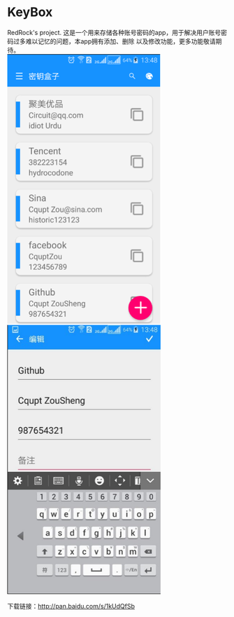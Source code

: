 # KeyBox
RedRock's project.
这是一个用来存储各种账号密码的app，用于解决用户账号密码过多难以记忆的问题，本app拥有添加、删除 以及修改功能，更多功能敬请期待。   
![image](https://github.com/CquptZouSheng/KeyBox/blob/master/app/src/main/res/drawable/ScreenImage/QQ%E6%88%AA%E5%9B%BE20160305141807.png)
![image](https://github.com/CquptZouSheng/KeyBox/blob/master/app/src/main/res/drawable/ScreenImage/QQ%E6%88%AA%E5%9B%BE20160305142029.png)

下载链接：http://pan.baidu.com/s/1kUdQfSb   
